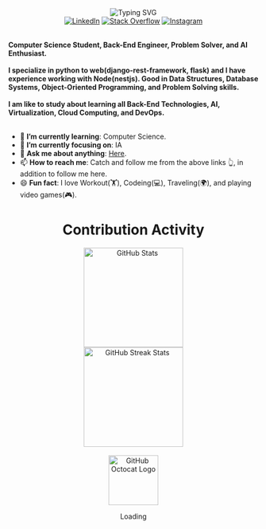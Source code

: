 <div>
    <div align=center>
         <img src="https://readme-typing-svg.herokuapp.com?font=Fira+Code&pause=1000&center=true&width=435&lines=Hi+there+I'm+Gabriel;Back-End+Developer;Freelancer;+AI+enthusiast;Computer+Science+Student" alt="Typing SVG" />
    </div>
    <div align=center>
        <a href="https://www.linkedin.com/in/gabriel-rodrigues-28a06318a/"><img src="https://img.shields.io/badge/Linkedin-0077b5?style=flat&logo=linkedin" alt="LinkedIn" /></a>
        <a href="https://stackoverflow.com/users/16130054/gabriel-mouta"><img src="https://img.shields.io/badge/Stack Overflow-f48024?style=flat&logo=stackoverflow&logoColor=white" alt="Stack Overflow" /></a>
        <a href="https://instagram.com/gabriel_mouta?igshid=ZDdkNTZiNTM="><img src="	https://img.shields.io/badge/Instagram-E4405F?style=flat&logo=instagram&logoColor=white" alt="Instagram" /></a>
    </div>
    <div align=left>
        <br>
        <p>
            <strong>
                Computer Science Student, Back-End Engineer, Problem Solver, and AI Enthusiast.<br><br>
                I specialize in python to web(django-rest-framework, flask) and I have experience working with Node(nestjs). Good in Data Structures, Database Systems, Object-Oriented Programming, and Problem Solving skills.<br><br>
                I am like to study about learning all Back-End Technologies, AI, Virtualization, Cloud Computing, and DevOps.<br><br>
            </strong>
        </p>
        <ul>
            <li>🌱 <b>I’m currently learning</b>: Computer Science.</li>
            <li>🎯 <b>I’m currently focusing on</b>: IA</li>
            <li>💬 <b>Ask me about anything</b>: <a href="https://github.com/RodriguesGabrielTi/RodriguesGabrielTi/issues">Here</a>.</li>
            <li>📫 <b>How to reach me</b>: Catch and follow me from the above links 👆, in addition to follow me here.</li>
            <li>😄 <b>Fun fact</b>: I love Workout(🏋️), Codeing(💻), Traveling(🌍), and playing video games(🎮).</li>
        </ul>
    </div>
    <div align=center>
        <h1>Contribution Activity</h1>
        <img src="https://github-readme-stats.vercel.app/api?username=RodriguesGabrielTi&title_color=6FDA44&text_color=FFFFFF&show_icons=true&icon_color=6FDA44&include_all_commits=true&count_private=true&theme=dark" alt="GitHub Stats" height="200" />
        <br>
        <!--
        <img src="https://github-readme-stats.vercel.app/api/top-langs?username=ahmedfathydev&layout=compact&title_color=6FDA44&text_color=FFFFFF&theme=dark" alt="GitHub Most Used Languages" height="200" />
        <br>
        -->
        <img src="https://github-readme-streak-stats.herokuapp.com/?user=RodriguesGabrielTi&theme=dark&date_format=j%20M%5B%20Y%5D&currStreakLabel=6FDA44&fire=6FDA44&ring=6FDA44" alt="GitHub Streak Stats" height="200" />
        <br>
        <br>
    </div>
    <div align=center>
        <img src="https://blog.bsource.com.br/assets/img/Tutorial.gif" alt="GitHub Octocat Logo" height="100">
        <p>Loading</p>
    </div>
</div>
